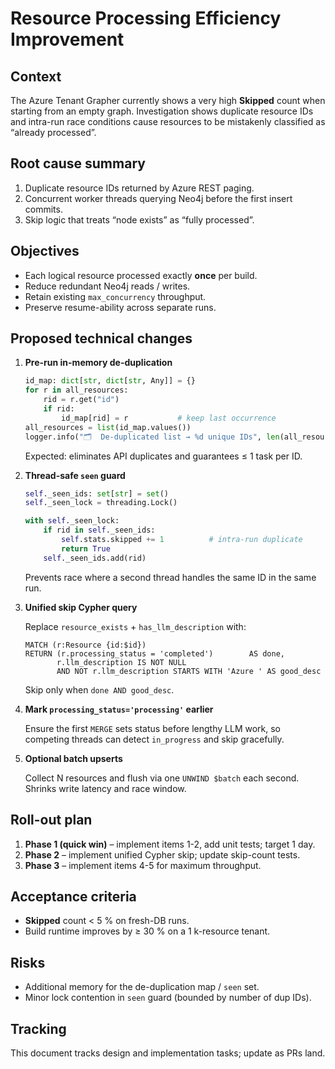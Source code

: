 # Resource Processing Efficiency Improvement

## Context
The Azure Tenant Grapher currently shows a very high **Skipped** count when starting from
an empty graph. Investigation shows duplicate resource IDs and intra-run race conditions
cause resources to be mistakenly classified as “already processed”.

## Root cause summary
1. Duplicate resource IDs returned by Azure REST paging.  
2. Concurrent worker threads querying Neo4j before the first insert commits.  
3. Skip logic that treats “node exists” as “fully processed”.

## Objectives
- Each logical resource processed exactly **once** per build.  
- Reduce redundant Neo4j reads / writes.  
- Retain existing `max_concurrency` throughput.  
- Preserve resume-ability across separate runs.

## Proposed technical changes

1. **Pre-run in-memory de-duplication**

   ```python
   id_map: dict[str, dict[str, Any]] = {}
   for r in all_resources:
       rid = r.get("id")
       if rid:
           id_map[rid] = r           # keep last occurrence
   all_resources = list(id_map.values())
   logger.info("🗂️  De-duplicated list → %d unique IDs", len(all_resources))
   ```
   Expected: eliminates API duplicates and guarantees ≤ 1 task per ID.

2. **Thread-safe `seen` guard**

   ```python
   self._seen_ids: set[str] = set()
   self._seen_lock = threading.Lock()

   with self._seen_lock:
       if rid in self._seen_ids:
           self.stats.skipped += 1          # intra-run duplicate
           return True
       self._seen_ids.add(rid)
   ```
   Prevents race where a second thread handles the same ID in the same run.

3. **Unified skip Cypher query**

   Replace `resource_exists` + `has_llm_description` with:

   ```cypher
   MATCH (r:Resource {id:$id})
   RETURN (r.processing_status = 'completed')        AS done,
          r.llm_description IS NOT NULL
          AND NOT r.llm_description STARTS WITH 'Azure ' AS good_desc
   ```
   Skip only when `done AND good_desc`.

4. **Mark `processing_status='processing'` earlier**

   Ensure the first `MERGE` sets status before lengthy LLM work,
   so competing threads can detect `in_progress` and skip gracefully.

5. **Optional batch upserts**

   Collect N resources and flush via one `UNWIND $batch` each second.
   Shrinks write latency and race window.

## Roll-out plan
1. **Phase 1 (quick win)** – implement items 1-2, add unit tests; target 1 day.  
2. **Phase 2** – implement unified Cypher skip; update skip-count tests.  
3. **Phase 3** – implement items 4-5 for maximum throughput.

## Acceptance criteria
- **Skipped** count < 5 % on fresh-DB runs.  
- Build runtime improves by ≥ 30 % on a 1 k-resource tenant.

## Risks
- Additional memory for the de-duplication map / `seen` set.  
- Minor lock contention in `seen` guard (bounded by number of dup IDs).

## Tracking
This document tracks design and implementation tasks; update as PRs land.